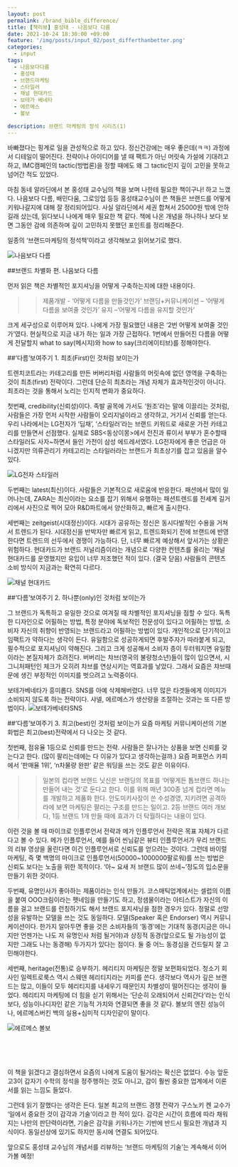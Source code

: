 ```yaml
---
layout: post
permalink: /brand_bible_difference/
title: [책리뷰] 홍성태 - 나음보다 다름
date: 2021-10-24 18:30:00 +09:00
feature: '/img/posts/input_02/post_differthanbetter.png'
categories:
  - input
tags:
  - 나음보다다름
  - 홍성태
  - 브랜드마케팅
  - 스타일러
  - 채널 현대카드
  - 보테가 베네타
  - 에르메스  
  - 볼보

description: 브랜드 마케팅의 정석 시리즈(1)
---
```

바빠졌다는 핑계로 일을 관성적으로 하고 있다. 정신건강에는 매우 좋은데(ㅋㅋ) 과정에서 디테일이 떨어진다. 전략이나 아이디어를 낼 때 팩트가 아닌 머릿속 가설에 기대려고 하고, IMC캠페인의 tactic(방법론)을 정할 때에도 왜 그 tactic인지 깊이 고민을 못하고 넘어간 적도 있었다.

마침 동네 알라딘에서 본 홍성태 교수님의 책을 보며 나한테 필요한 책이구나! 하고 느꼈다.
나음보다 다름, 배민다움, 그로잉업 등등 홍성태교수님이 쓴 책들은 브랜드를 어떻게 키워나갈지에 대해 잘 정리되어있다. 사실 알라딘에서 세권 합쳐서 25000원 밖에 안하길래 샀는데, 읽다보니 나에게 매우 필요한 책 같다. 책에 나온 개념을 하나하나 보다 보면 그동안 감에 의존하며 깊이 고민하지 못했던 포인트를 정리해준다.

일종의 ‘브랜드마케팅의 정석책’이라고 생각해보고 읽어보기로 했다.

![나음보다 다름](/img/posts/input_02/bookcover.png)

##브랜드 차별화 편. 나음보다 다름

먼저 읽은 책은 차별적인 포지셔닝을 어떻게 구축하는지에 대한 내용이다.

>>제품개발 - ‘어떻게 다름을 만들것인가’
브랜딩+커뮤니케이션 – ‘어떻게 다름을 보여줄 것인가’
유지 –‘어떻게 다름을 유지할 것인가’

크게 세구성으로 이루어져 있다.
나에게 가장 필요했던 내용은 ‘2번 어떻게 보여줄 것인가’였다. 현실적으로 지금 내가 하는 일과 가장 근접하다. 1번에서 만들어진 다름을 어떻게 전달할지 what to say(메시지)와 how to say(크리에이티브)를 정해야한다.

##‘다름’보여주기 1. 최초(First)인 것처럼 보이는가

트렌치코트라는 카테고리를 만든 버버리처럼 사람들의 머릿속에 없던 영역을 구축하는 것이 최초(first) 전략이다. 그런데 단순히 최초라는 개념 자체가 효과적인것이 아니다. 최초라는 것을 통해서 노리는 인지적 변화가 중요하다.

첫번째, credibility(신뢰성)이다.
족발 골목에 가서도 ‘원조’라는 말에 이끌리는 것처럼, 사람들은 가장 먼저 시작한 사람들이 오리지널이라고 생각하고, 거기서 신뢰를 얻는다. 우리 나라에서는 LG전자가 ‘딤채’, ‘스타일러’라는 브랜드 키워드로 새로운 가전 카테고리를 만들면서 선점했다. 실제로 SBS<동상이몽>에서 전진과 류이서 부부가 혼수할때 스타일러도 사자~하면서 들인 가전이 삼성 에드레서였다. LG전자에게 좋은 언급은 아니겠지만 의류관리기 카테고리는 스타일러라는 브랜드가 최초상기를 잡고 있음을 알수있다.

![LG전자 스타일러](/img/posts/input_02/credibility.png)

두번째는 latest(최신)이다.
사람들은 기본적으로 새로움에 반응한다. 패션에서 많이 일어나는데, ZARA는 최신이라는 요소를 잡기 위해서 유행하는 패션트렌드를 전세계 길거리에서 사진으로 찍어 모아 R&D파트에서 양산화하고, 빠르게 출시한다.

세번째는 zeitgeist(시대정신)이다.
시대가 공유하는 정신은 동시다발적인 수용을 거쳐서 트렌드가 된다. 시대정신을 반박자만 빠르게 읽고, 트렌드화되기 전에 브랜드에 반영한다면 트렌드의 선두에서 경쟁이 가능하다. 단, 너무 빠르게 예상해서 앞서가는 상황은 위험하다. 현대카드가 브랜드 저널리즘이라는 개념으로 다양한 컨텐츠를 올리는 ‘채널 현대카드를 운영했지만 유입이 너무 저조했던 적이 있다. (결국 닫음) 사람들의 콘텐츠 소비 방식이 지금과는 확연히 다르다.

![채널 현대카드](/img/posts/input_02/zeitgeist.png)

##‘다름’보여주기 2. 하나뿐(only)인 것처럼 보이는가

그 브랜드가 독특하고 유일한 것으로 여겨질 때 차별적인 포지셔닝을 점할 수 있다. 독특한 디자인으로 어필하는 방법, 특정 분야에 독보적인 전문성이 있다고 어필하는 방법, 소비자 자신의 취향이 반영되는 브랜드라고 어필하는 방법이 있다.
개인적으로 단기적이고 임팩트가 약하다는 생각이 든다. 유일함으로 성공하게되면 후발주자가 따라붙게 되고, 필수적으로 포지셔닝이 약해진다. 그리고 크게 성공해서 소비자 층이 두터워지면 유일함이라는 본질자체가 흐려진다.
버버리는 챠브(영국의 불량청소년)들이 많이 입으면서, 시그니처패턴인 체크가 오히려 챠브를 연상시키는 역효과를 낳았다. 그래서 요즘은 챠브때문에 생긴 부정적인 이미지를 벗으려고 노력중이다.

 보테가베네타가 흥미롭다. SNS를 아예 삭제해버렸다. 너무 많은 타겟들에게 이미지가 소비되지 않도록 하는 전략이다. 샤넬, 에르메스가 생산량을 조절하는 것과는 또 다른 방법이다.
![보테가베네타SNS](/img/posts/input_02/only.png)

##‘다름’보여주기 3. 최고(best)인 것처럼 보이는가
요즘 마케팅 커뮤니케이션의 기본화법은 최고(best)전략에서 다 나오는 것 같다.

첫번째, 점유율 1등으로 신뢰를 만드는 전략.
사람들은 잘나가는 상품을 보면 신뢰를 갖는다고 한다. (많이 팔리는데에는  다 이유가 있다고 생각하는걸까.) 요즘 퍼포먼스 카피에서 ‘판매율 1위’, ‘n차물량 완판’ 같은 워딩을 쓰는 것도 같은 이유이다.

>>일본의 컵라면 브랜드 닛신은 브랜딩의 목표를 ‘어떻게든 톱브랜드 하나는 만들어 내는 것’로 둔다고 한다. 이를 위해 매년 300종 넘게 컵라면 메뉴를 개발하고 제품화 한다. 안도미키사장이 쓴 수성경영, 지키려면 공격하라에 보면 마케팅은 팔리는 구조를 만드는 일이고. 2등 브랜드 여러 개보다, 1등 브랜드 1개 만들 때에 효과가 더 탁월하다는 내용이 있다.

이런 것을 볼 때 마이크로 인플루언서 전략과 메가 인플루언서 전략은 목표 자체가 다르다고 볼 수 있다. 메가 인플루언서, 예를 들어 씬님같은 뷰티 인플루언서가 우리 브랜드의 리뷰 영상을 올린다면 이건 인플루언서로 신뢰도를 얻으려는 것이다. 그런데 바이럴 마케팅, 즉 몇 백명의 마이크로 인플루언서(50000~1000000팔로워)를 쓰는 방법은 신뢰도 보다는 노출을 위한 목적이다. ‘아~ 요새 저 브랜드 많이 쓰네~’정도의 입소문을 만들기 위한 것이다.

두번째, 유명인사가 좋아하는 제품이라는 인식 만들기.
코스매틱업계에서는 셀럽의 이름을 붙여 OOO크림이라는 펫네임을 만들기도 하고, 정샘물이라는 아티스트가 자신의 이름을 걸고 브랜드를 런칭하기도 해서 브랜드 포지셔닝을 점한 경우가 있다. 정말로 선망성을 유발하는 모델을 쓰는 것도 동일하다. 모델(Speaker 혹은 Endorser) 역시 커뮤니케이션이다.
한가지 알아두면 좋을 것은 소비자들의 ‘동경’에는 기대적 동경(지금은 아니지만 언젠가는 나도 저 유명인사 처럼 될거야)과 상징적 동경(앞으로도 될 가능성이 없지만 그래도 나는 동경해) 두가지가 있다는 점이다. 둘 중 어느 동경심을 건드릴지 잘 고민해야한다.

세번째, heritage(전통)로 승부하기.
헤리티지 마케팅은 정말 보편화되었다. 청소기 회사인 일렉트로룩스 역시 스웨덴 헤리티지라는 카피를 쓴다. 생각보다 역사가 깊은 브랜드는 많고, 이들이 모두 헤리티지를 내세우기 때문인지 차별성이 떨어진다는 생각이 들었다.
헤리티지 마케팅에 더 힘을 싣기 위해서는 ‘단순히 오래되어서 신뢰간다’라는 인식보다, 성능이나디자인 같은 기능적 가치와 연결되면 좋을 것 같다. 볼보의 엔진 성능이나, 에르메스버킨 백의 실용+심미적 디자인같이 말이다.

![에르메스 볼보](/img/posts/input_02/only.png)

<br><br><br>

이 책을 읽겠다고 결심하면서 요즘의 나에게 도움이 될거라는 확신은 없었다. 수능 앞둔 고3이 갑자기 수학의 정석을 정주행하는 것도 아니고, 감이 훨씬 중요한 업계에서 이론서를 읽는 느낌도 들었다.

그런데 읽기 잘했다는 생각은 든다. 일본 최고의 브랜드 경쟁 전략가 구스노키 켄 교수가 ‘일에서 중요한 것이 감각과 기술’이라고 한 적이 있다. 감각은 시간이 흐름에 따라 채워지는 나만의 판단력이라면, 기술은 감각을 키워나가는 기반에 반드시 필요한 개념과 지식이다. 동일선상에 있기도 하지만 동시에 연결도 되어있다.

앞으로도 홍성태 교수님의 개념서를 리뷰하는 ‘브랜드 마케팅의 기술’는 계속해서 이어가볼 예정!
